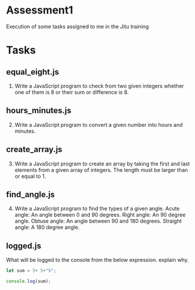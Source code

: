 # Assessment1
Execution of some tasks assigned to me in the Jitu training

# Tasks

## equal_eight.js

1. Write a JavaScript program to check from two given integers whether one of them is 8 or their sum or difference is 8.

## hours_minutes.js

2. Write a JavaScript program to convert a given number into hours and minutes.

## create_array.js

3. Write a JavaScript program to create an array by taking the first and last elements from a given array of integers. The length must be larger than or equal to 1.

## find_angle.js

4. Write a JavaScript program to find the types of a given angle.
        Acute angle: An angle between 0 and 90 degrees.
        Right angle: An 90 degree angle.
        Obtuse angle: An angle between 90 and 180 degrees.
        Straight angle: A 180 degree angle.

## logged.js

What will be logged to the console from the below expression. explain why.

```js
let sum = 5+ 5+"5";

console.log(sum);
```

 

